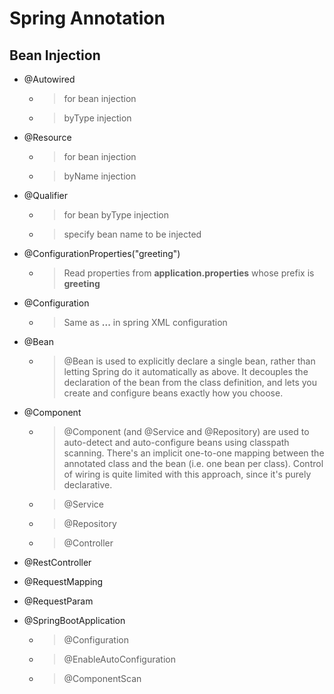 # Spring Annotation

## Bean Injection
* @Autowired
	* > for bean injection
	* > byType injection

* @Resource
	* > for bean injection
	* > byName injection

* @Qualifier
	* > for bean byType injection
	* > specify bean name to be injected		

* @ConfigurationProperties("greeting")
	* > Read properties from __application.properties__ whose prefix is __greeting__
	
* @Configuration	
	* > Same as __<beans>...<beans>__ in spring XML configuration
	
* @Bean
	* > @Bean is used to explicitly declare a single bean, rather than letting Spring do it automatically as above. It decouples the declaration of the bean from the class definition, and lets you create and configure beans exactly how you choose.
	
* @Component
	* > @Component (and @Service and @Repository) are used to auto-detect and auto-configure beans using classpath scanning. There's an implicit one-to-one mapping between the annotated class and the bean (i.e. one bean per class). Control of wiring is quite limited with this approach, since it's purely declarative.
	* > @Service
	* > @Repository
	* > @Controller


	
* @RestController
* @RequestMapping
* @RequestParam

* @SpringBootApplication
	* > @Configuration
	* > @EnableAutoConfiguration
	* > @ComponentScan

	
